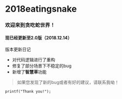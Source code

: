 # 2018eatingsnake

###    欢迎来到贪吃蛇世界！

####   现已经更新至2.0版（2018.12.14）

 版本更新日记  

* 对代码逻辑进行了重构
* 修复了部分场景下不稳定的bug
* 新增了**智慧草**功能

> 如果您发现了新的bug或者有好的建议，请联系我呦！

`printf("Thank you!");`
